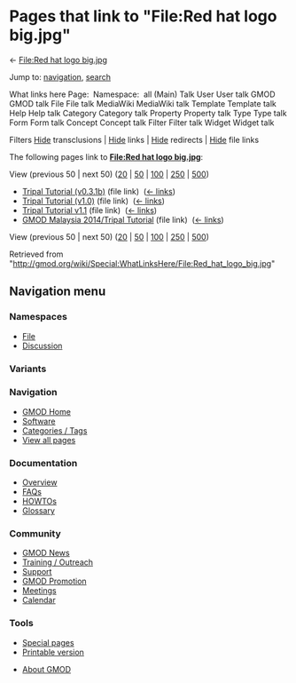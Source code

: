 <div id="mw-page-base" class="noprint">

</div>

<div id="mw-head-base" class="noprint">

</div>

<div id="content" class="mw-body" role="main">

<span id="top"></span>

<div id="mw-js-message" style="display:none;">

</div>



# <span dir="auto">Pages that link to "File:Red hat logo big.jpg"</span>

<div id="bodyContent">

<div id="contentSub">

← [File:Red hat logo
big.jpg](/wiki/File:Red_hat_logo_big.jpg "File:Red hat logo big.jpg")

</div>

<div id="jump-to-nav" class="mw-jump">

Jump to: [navigation](#mw-navigation), [search](#p-search)

</div>

<div id="mw-content-text">

What links here Page:  Namespace:  all (Main) Talk User User talk GMOD
GMOD talk File File talk MediaWiki MediaWiki talk Template Template talk
Help Help talk Category Category talk Property Property talk Type Type
talk Form Form talk Concept Concept talk Filter Filter talk Widget
Widget talk

Filters
[Hide](/mediawiki/index.php?title=Special:WhatLinksHere/File:Red_hat_logo_big.jpg&hidetrans=1 "Special:WhatLinksHere/File:Red hat logo big.jpg")
transclusions \|
[Hide](/mediawiki/index.php?title=Special:WhatLinksHere/File:Red_hat_logo_big.jpg&hidelinks=1 "Special:WhatLinksHere/File:Red hat logo big.jpg")
links \|
[Hide](/mediawiki/index.php?title=Special:WhatLinksHere/File:Red_hat_logo_big.jpg&hideredirs=1 "Special:WhatLinksHere/File:Red hat logo big.jpg")
redirects \|
[Hide](/mediawiki/index.php?title=Special:WhatLinksHere/File:Red_hat_logo_big.jpg&hideimages=1 "Special:WhatLinksHere/File:Red hat logo big.jpg")
file links

The following pages link to **[File:Red hat logo
big.jpg](/wiki/File:Red_hat_logo_big.jpg "File:Red hat logo big.jpg")**:

View (previous 50 \| next 50)
([20](/mediawiki/index.php?title=Special:WhatLinksHere/File:Red_hat_logo_big.jpg&limit=20 "Special:WhatLinksHere/File:Red hat logo big.jpg")
\|
[50](/mediawiki/index.php?title=Special:WhatLinksHere/File:Red_hat_logo_big.jpg&limit=50 "Special:WhatLinksHere/File:Red hat logo big.jpg")
\|
[100](/mediawiki/index.php?title=Special:WhatLinksHere/File:Red_hat_logo_big.jpg&limit=100 "Special:WhatLinksHere/File:Red hat logo big.jpg")
\|
[250](/mediawiki/index.php?title=Special:WhatLinksHere/File:Red_hat_logo_big.jpg&limit=250 "Special:WhatLinksHere/File:Red hat logo big.jpg")
\|
[500](/mediawiki/index.php?title=Special:WhatLinksHere/File:Red_hat_logo_big.jpg&limit=500 "Special:WhatLinksHere/File:Red hat logo big.jpg"))

- [Tripal Tutorial
  (v0.3.1b)](/wiki/Tripal_Tutorial_(v0.3.1b) "Tripal Tutorial (v0.3.1b)")
  (file link) ‎ <span class="mw-whatlinkshere-tools">([←
  links](/mediawiki/index.php?title=Special:WhatLinksHere&target=Tripal+Tutorial+%28v0.3.1b%29 "Special:WhatLinksHere"))</span>
- [Tripal Tutorial
  (v1.0)](/wiki/Tripal_Tutorial_(v1.0) "Tripal Tutorial (v1.0)") (file
  link) ‎ <span class="mw-whatlinkshere-tools">([←
  links](/mediawiki/index.php?title=Special:WhatLinksHere&target=Tripal+Tutorial+%28v1.0%29 "Special:WhatLinksHere"))</span>
- [Tripal Tutorial
  v1.1](/wiki/Tripal_Tutorial_v1.1 "Tripal Tutorial v1.1") (file link) ‎
  <span class="mw-whatlinkshere-tools">([←
  links](/mediawiki/index.php?title=Special:WhatLinksHere&target=Tripal+Tutorial+v1.1 "Special:WhatLinksHere"))</span>
- [GMOD Malaysia 2014/Tripal
  Tutorial](/wiki/GMOD_Malaysia_2014/Tripal_Tutorial "GMOD Malaysia 2014/Tripal Tutorial")
  (file link) ‎ <span class="mw-whatlinkshere-tools">([←
  links](/mediawiki/index.php?title=Special:WhatLinksHere&target=GMOD+Malaysia+2014%2FTripal+Tutorial "Special:WhatLinksHere"))</span>

View (previous 50 \| next 50)
([20](/mediawiki/index.php?title=Special:WhatLinksHere/File:Red_hat_logo_big.jpg&limit=20 "Special:WhatLinksHere/File:Red hat logo big.jpg")
\|
[50](/mediawiki/index.php?title=Special:WhatLinksHere/File:Red_hat_logo_big.jpg&limit=50 "Special:WhatLinksHere/File:Red hat logo big.jpg")
\|
[100](/mediawiki/index.php?title=Special:WhatLinksHere/File:Red_hat_logo_big.jpg&limit=100 "Special:WhatLinksHere/File:Red hat logo big.jpg")
\|
[250](/mediawiki/index.php?title=Special:WhatLinksHere/File:Red_hat_logo_big.jpg&limit=250 "Special:WhatLinksHere/File:Red hat logo big.jpg")
\|
[500](/mediawiki/index.php?title=Special:WhatLinksHere/File:Red_hat_logo_big.jpg&limit=500 "Special:WhatLinksHere/File:Red hat logo big.jpg"))

</div>

<div class="printfooter">

Retrieved from
"<http://gmod.org/wiki/Special:WhatLinksHere/File:Red_hat_logo_big.jpg>"

</div>

<div id="catlinks" class="catlinks catlinks-allhidden">

</div>

<div class="visualClear">

</div>

</div>

</div>

<div id="mw-navigation">

## Navigation menu

<div id="mw-head">



<div id="left-navigation">

<div id="p-namespaces" class="vectorTabs" role="navigation"
aria-labelledby="p-namespaces-label">

### Namespaces

- <span id="ca-nstab-image"><a href="/wiki/File:Red_hat_logo_big.jpg" accesskey="c"
  title="View the file page [c]">File</a></span>
- <span id="ca-talk"><a
  href="/mediawiki/index.php?title=File_talk:Red_hat_logo_big.jpg&amp;action=edit&amp;redlink=1"
  accesskey="t"
  title="Discussion about the content page [t]">Discussion</a></span>

</div>

<div id="p-variants" class="vectorMenu emptyPortlet" role="navigation"
aria-labelledby="p-variants-label">

### 

### Variants[](#)

<div class="menu">

</div>

</div>

</div>





</div>

</div>

</div>

<div id="mw-panel">

<div id="p-logo" role="banner">

<a href="/wiki/Main_Page"
style="background-image: url(http://gmod.org/images/GMOD-cogs.png);"
title="Visit the main page"></a>

</div>

<div id="p-Navigation" class="portal" role="navigation"
aria-labelledby="p-Navigation-label">

### Navigation

<div class="body">

- <span id="n-GMOD-Home">[GMOD Home](/wiki/Main_Page)</span>
- <span id="n-Software">[Software](/wiki/GMOD_Components)</span>
- <span id="n-Categories-.2F-Tags">[Categories /
  Tags](/wiki/Categories)</span>
- <span id="n-View-all-pages">[View all
  pages](/wiki/Special:AllPages)</span>

</div>

</div>

<div id="p-Documentation" class="portal" role="navigation"
aria-labelledby="p-Documentation-label">

### Documentation

<div class="body">

- <span id="n-Overview">[Overview](/wiki/Overview)</span>
- <span id="n-FAQs">[FAQs](/wiki/Category:FAQ)</span>
- <span id="n-HOWTOs">[HOWTOs](/wiki/Category:HOWTO)</span>
- <span id="n-Glossary">[Glossary](/wiki/Glossary)</span>

</div>

</div>

<div id="p-Community" class="portal" role="navigation"
aria-labelledby="p-Community-label">

### Community

<div class="body">

- <span id="n-GMOD-News">[GMOD News](/wiki/GMOD_News)</span>
- <span id="n-Training-.2F-Outreach">[Training /
  Outreach](/wiki/Training_and_Outreach)</span>
- <span id="n-Support">[Support](/wiki/Support)</span>
- <span id="n-GMOD-Promotion">[GMOD
  Promotion](/wiki/GMOD_Promotion)</span>
- <span id="n-Meetings">[Meetings](/wiki/Meetings)</span>
- <span id="n-Calendar">[Calendar](/wiki/Calendar)</span>

</div>

</div>

<div id="p-tb" class="portal" role="navigation"
aria-labelledby="p-tb-label">

### Tools

<div class="body">

- <span id="t-specialpages"><a href="/wiki/Special:SpecialPages" accesskey="q"
  title="A list of all special pages [q]">Special pages</a></span>
- <span id="t-print"><a
  href="/mediawiki/index.php?title=Special:WhatLinksHere/File:Red_hat_logo_big.jpg&amp;printable=yes"
  rel="alternate" accesskey="p"
  title="Printable version of this page [p]">Printable version</a></span>

</div>

</div>

</div>

</div>

<div id="footer" role="contentinfo">

- <span id="footer-places-about">[About
  GMOD](/wiki/GMOD:About "GMOD:About")</span>

<!-- -->






</div>
